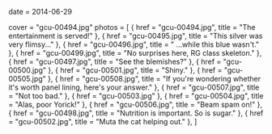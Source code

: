 
date = 2014-06-29


cover = "gcu-00494.jpg"
photos = [
{ href = "gcu-00494.jpg", title = "The entertainment is served!" },
{ href = "gcu-00495.jpg", title = "This silver was very flimsy..." },
{ href = "gcu-00496.jpg", title = " ...while this blue wasn't." },
{ href = "gcu-00499.jpg", title = "No surprises here, RG class skeleton." },
{ href = "gcu-00497.jpg", title = "See the blemishes?" },
{ href = "gcu-00500.jpg" },
{ href = "gcu-00501.jpg", title = "Shiny." },
{ href = "gcu-00505.jpg" },
{ href = "gcu-00508.jpg", title = "If you're wondering whether it's worth panel lining, here's your answer." },
{ href = "gcu-00507.jpg", title = "Not too bad." },
{ href = "gcu-00503.jpg" },
{ href = "gcu-00504.jpg", title = "Alas, poor Yorick!" },
{ href = "gcu-00506.jpg", title = "Beam spam on!" },
{ href = "gcu-00498.jpg", title = "Nutrition is important. So is sugar." },
{ href = "gcu-00502.jpg", title = "Muta the cat helping out." },
]
